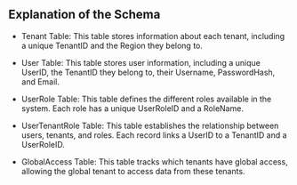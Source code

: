 ## Explanation of the Schema

 - Tenant Table: This table stores information about each tenant, including a unique TenantID and the Region they belong to.

- User Table: This table stores user information, including a unique UserID, the TenantID they belong to, their Username, PasswordHash, and Email.

- UserRole Table: This table defines the different roles available in the system. Each role has a unique UserRoleID and a RoleName.

- UserTenantRole Table: This table establishes the relationship between users, tenants, and roles. Each record links a UserID to a TenantID and a UserRoleID.

- GlobalAccess Table: This table tracks which tenants have global access, allowing the global tenant to access data from these tenants.
